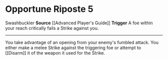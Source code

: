 ﻿---
actions: '[reaction]'
cost: null
element: null
frequency: null
id: '551'
name: Opportune Riposte
rarity: Common
requirement: null
school: null
source: '[[DATABASE/source/Advanced Player''s Guide|Advanced Player''s Guide]]'
trait:
- '[[DATABASE/trait/Swashbuckler|Swashbuckler]]'
trigger: A foe within your reach critically fails a Strike against you.
type: Action

---
# Opportune Riposte <span class="action-icon">5</span>

<span class="item-trait">Swashbuckler</span>
**Source** [[Advanced Player's Guide]] 
**Trigger** A foe within your reach critically fails a Strike against you.

---
You take advantage of an opening from your enemy's fumbled attack. You either make a melee Strike against the triggering foe or attempt to [[Disarm]] it of the weapon it used for the Strike.